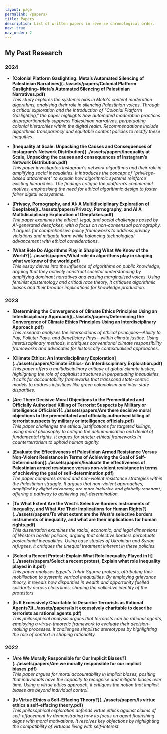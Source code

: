 ```yaml
---
layout: page
permalink: /papers/
title: Papers
description: List of written papers in reverse chronological order.
nav: true
nav_order: 2
---
```


## My Past Research 


### 2024

- **[Colonial Platform Gaslighting: Meta’s Automated Silencing of Palestinian Narratives](../assets/papers/Colonial Platform Gaslighting- Meta’s Automated Silencing of Palestinian Narratives.pdf)**  
  *This study explores the systemic bias in Meta's content moderation algorithms, analysing their role in silencing Palestinian voices. Through a critical exploration and the introduction of "Colonial Platform Gaslighting," the paper highlights how automated moderation practices disproportionately suppress Palestinian narratives, perpetuating colonial hierarchies within the digital realm. Recommendations include algorithmic transparency and equitable content policies to rectify these inequities.*

- **[Inequality at Scale: Unpacking the Causes and Consequences of Instagram’s Network Distribution](../assets/papers/Inequality at Scale, Unpacking the causes and consequences of Instagram’s Network Distribution.pdf)**  
  *This paper investigates Instagram's network algorithms and their role in amplifying social inequalities. It introduces the concept of "privilege-based attachment" to explain how algorithmic systems reinforce existing hierarchies. The findings critique the platform’s commercial motives, emphasising the need for ethical algorithmic design to foster fairer digital ecosystems.*

- **[Privacy, Pornography, and AI: A Multidisciplinary Exploration of Deepfakes](../assets/papers/Privacy, Pornography, and AI A Multidisciplinary Exploration of Deepfakes.pdf)**  
  *The paper examines the ethical, legal, and social challenges posed by AI-generated deepfakes, with a focus on non-consensual pornography. It argues for comprehensive policy frameworks to address privacy violations and mitigate harm while balancing technological advancement with ethical considerations.*

- **[What Role Do Algorithms Play in Shaping What We Know of the World?](../assets/papers/What role do algorithms play in shaping what we know of the world.pdf)**  
  *This essay delves into the influence of algorithms on public knowledge, arguing that they actively construct societal understanding by amplifying dominant narratives and erasing marginalised voices. Using feminist epistemology and critical race theory, it critiques algorithmic biases and their broader implications for knowledge production.*


### 2023

- **[Determining the Convergence of Climate Ethics Principles Using an Interdisciplinary Approach](../assets/papers/Determining the Convergence of Climate Ethics Principles Using an Interdisciplinary Approach.pdf)**  
  *This research analyses the intersections of ethical principles—Ability to Pay, Polluter Pays, and Beneficiary Pays—within climate justice. Using interdisciplinary methods, it critiques conventional climate responsibility frameworks and advocates for historically contextualised approaches.*

- **[Climate Ethics: An Interdisciplinary Exploration](../assets/papers/Climate Ethics- An Interdisciplinary Exploration.pdf)**  
  *This paper offers a multidisciplinary critique of global climate justice, highlighting the role of capitalist structures in perpetuating inequalities. It calls for accountability frameworks that transcend state-centric models to address injustices like green colonialism and inter-state disparities.*

- **[Are There Decisive Moral Objections to the Premeditated and Officially Authorised Killing of Terrorist Suspects by Military or Intelligence Officials?](../assets/papers/Are there decisive moral objections to the premeditated and officially authorised killing of terrorist suspects by military or intelligence officials.pdf)**  
  *This paper challenges the ethical justifications for targeted killings, using moral philosophy to critique the dehumanisation and denial of fundamental rights. It argues for stricter ethical frameworks in counterterrorism to uphold human dignity.*

- **[Evaluate the Effectiveness of Palestinian Armed Resistance Versus Non-Violent Resistance in Terms of Achieving the Goal of Self-Determination](../assets/papers/Evaluate the effectiveness of Palestinian armed resistance versus non-violent resistance in terms of achieving the goal of self-determination.pdf)**  
  *The paper compares armed and non-violent resistance strategies within the Palestinian struggle. It argues that non-violent approaches, amplified by digital advocacy, are more inclusive and globally resonant, offering a pathway to achieving self-determination.*

- **[To What Extent Are the West’s Selective Borders Instruments of Inequality, and What Are Their Implications for Human Rights?](../assets/papers/To what extent are the West's selective borders instruments of inequality, and what are their implications for human rights.pdf)**  
  *This dissertation examines the racial, economic, and legal dimensions of Western border policies, arguing that selective borders perpetuate postcolonial inequalities. Using case studies of Ukrainian and Syrian refugees, it critiques the unequal treatment inherent in these policies.*

- **[Select a Recent Protest: Explain What Role Inequality Played in It](../assets/papers/Select a recent protest, Explain what role inequality played in it.pdf)**  
  *This paper analyses Egypt's Tahrir Square protests, attributing their mobilisation to systemic vertical inequalities. By employing grievance theory, it reveals how disparities in wealth and opportunity fuelled solidarity across class lines, shaping the collective identity of the protestors.*

- **[Is It Excessively Charitable to Describe Terrorists as Rational Agents?](../assets/papers/Is it excessively charitable to describe terrorists as rational agents.pdf)**  
  *This philosophical analysis argues that terrorists can be rational agents, employing a virtue-theoretic framework to evaluate their decision-making processes. It challenges simplistic stereotypes by highlighting the role of context in shaping rationality.*


### 2022

- **[Are We Morally Responsible for Our Implicit Biases?](../assets/papers/Are we morally responsible for our implicit biases.pdf)**  
  *This paper argues for moral accountability in implicit biases, positing that individuals have the capacity to recognise and mitigate biases over time. Using a virtue ethics approach, it critiques the notion that implicit biases are beyond individual control.*

- **[Is Virtue Ethics a Self-Effacing Theory?](../assets/papers/Is virtue ethics a self-effacing theory.pdf)**  
  *This philosophical exploration defends virtue ethics against claims of self-effacement by demonstrating how its focus on agent flourishing aligns with moral motivations. It resolves key objections by highlighting the compatibility of virtuous living with self-interest.*

